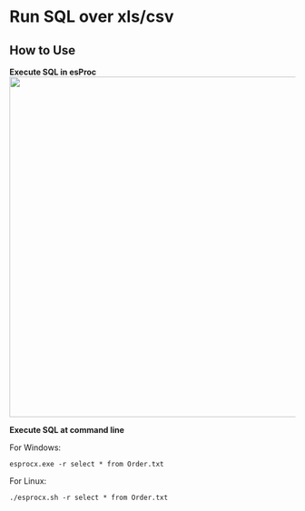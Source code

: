 # Run SQL over xls/csv

## How to Use

**Execute SQL in esProc**
<img src="http://www.raqsoft.com/wp-content/themes/raqsoft2017-en/images/script-over-csv-xls/2.png" width="800" height="600">

**Execute SQL at command line**

For Windows:

```esprocx.exe -r select * from Order.txt```

For Linux:

```./esprocx.sh -r select * from Order.txt```

